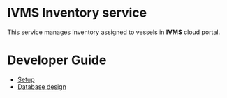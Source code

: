 <!---
# This file is part of the IVMS Online.
#
# @copyright 2023 © by Rafał Wrzeszcz - Wrzasq.pl.
-->

# IVMS Inventory service

This service manages inventory assigned to vessels in <strong>IVMS</strong> cloud portal.

# Developer Guide

- [Setup](docs/developer-guide/setup.md)
- [Database design](docs/developer-guide/db.md)
